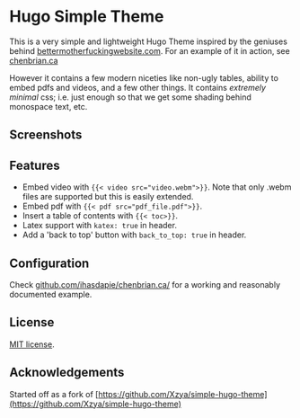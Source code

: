 # Hugo Simple Theme
This is a very simple and lightweight Hugo Theme inspired by the geniuses behind [bettermotherfuckingwebsite.com](http://bettermotherfuckingwebsite.com/).
For an example of it in action, see [chenbrian.ca](https://chenbrian.ca)

However it contains a few modern niceties like non-ugly tables, ability to embed pdfs and videos, and a few other things. It contains *extremely minimal* css; i.e. just enough so that we get some shading behind monospace text, etc.


## Screenshots


## Features


- Embed video with `{{< video src="video.webm">}}`. Note that only .webm files are supported but this is easily extended.
- Embed pdf with `{{< pdf src="pdf_file.pdf">}}`.
- Insert a table of contents with `{{< toc>}}`.
- Latex support with `katex: true` in header.
- Add a 'back to top' button with `back_to_top: true` in header.

## Configuration

Check [github.com/ihasdapie/chenbrian.ca/](github.com/ihasdapie/chenbrian.ca/) for a working and reasonably documented example.



## License

[MIT license](./LICENSE.md).

## Acknowledgements
Started off as a fork of [https://github.com/Xzya/simple-hugo-theme](https://github.com/Xzya/simple-hugo-theme)
